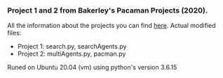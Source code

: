 ### Project 1 and 2 from Bakerley's Pacaman Projects (2020).

All the information about the projects you can find [here](https://inst.eecs.berkeley.edu/~cs188/sp20/projects/).
Actual modified files:
* Project 1: search.py, searchAgents.py
* Project 2: multiAgents.py, pacman.py

Runed on Ubuntu 20.04 (vm) using python's version  3.6.15
